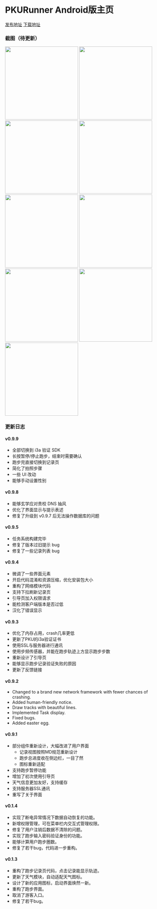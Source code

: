 # PKURunner Android版主页

[发布地址](https://github.com/pku-runner/pku-runner.github.io/releases)
[下载地址](http://pkunewyouth.pku.edu.cn/public/apks/pkurunner-latest.apk)

### 截图（待更新）
<img src="/snapshots/1.jpg" width="240">
<img src="/snapshots/2.jpg" width="240">
<img src="/snapshots/3.jpg" width="240">
<img src="/snapshots/4.jpg" width="240">
<img src="/snapshots/5.jpg" width="240">
<img src="/snapshots/6.jpg" width="240">
<img src="/snapshots/7.jpg" width="240">
<img src="/snapshots/8.jpg" width="240">
<img src="/snapshots/9.jpg" width="240">

### 更新日志
#### v0.9.9
- 全部切换到 i3a 验证 SDK
- 长按暂停/停止跑步，结束时需要确认
- 跑步完直接切换到记录页
- 简化了拍照步骤
- 一些 UI 改动
- 能够手动设置性别

#### v0.9.8
- 能够玄学应对贵校 DNS 抽风
- 优化了界面显示与提示表述
- 修复了升级到 v0.9.7 后无法操作数据库的问题

#### v0.9.5
- 任务系统构建完毕
- 修复了版本过旧提示 bug
- 修复了一些记录列表 bug

#### v0.9.4
- 微调了一些界面元素
- 开启代码混淆和资源压缩，优化安装包大小
- 重构了网络模块代码
- 支持下拉刷新记录页
- 引导页加入权限请求
- 能检测客户端版本是否过低
- 汉化了错误显示

#### v0.9.3
- 优化了内存占用，crash几率更低
- 更新了PKU的i3a验证证书
- 使用SSL与服务器进行通讯
- 使用步频传感器，并能在跑步轨迹上方显示跑步步数
- 重新设计了引导页
- 能够显示跑步记录验证失败的原因
- 更新了反馈链接

#### v0.9.2
- Changed to a brand new network framework with fewer chances of crashing.
- Added human-friendly notice.
- Draw tracks with beautiful lines.
- Implemented Task display.
- Fixed bugs.
- Added easter egg.

#### v0.9.1
- 部分组件重新设计，大幅改进了用户界面
  + 记录视图按照MD规范重新设计
  + 跑步总进度收在侧边栏，一目了然
  + 图标重新适配
- 支持跑步暂停功能
- 增加了初次使用引导页
- 天气信息更加友好，支持缓存
- 支持服务器SSL通讯
- 重写了关于界面

#### v0.1.4
- 实现了断电异常情况下数据自动恢复的功能。
- 新增权限管理，可在菜单栏内交互式管理权限。
- 修复了用户注销后数据不清除的问题。
- 实现了跑步输入密码验证身份的功能。
- 能够计算用户跑步圈数。
- 修复了若干bug，代码进一步重构。

#### v0.1.3
- 重构了跑步记录页代码，点击记录能显示轨迹。
- 更新了天气模块，自动适配天气图标。
- 设计了新的应用图标，启动界面焕然一新。
- 重构了跑步界面。
- 取消了游客入口。
- 修复了若干bug。
